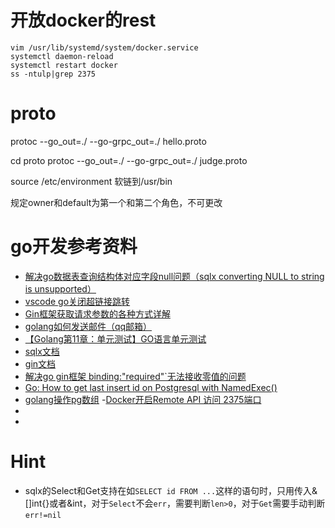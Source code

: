 # 开放docker的rest
```
vim /usr/lib/systemd/system/docker.service
systemctl daemon-reload
systemctl restart docker
ss -ntulp|grep 2375
```

# proto
protoc --go_out=./ --go-grpc_out=./  hello.proto

cd proto
protoc --go_out=./ --go-grpc_out=./  judge.proto

source /etc/environment
软链到/usr/bin

规定owner和default为第一个和第二个角色，不可更改

# go开发参考资料
- [解决go数据表查询结构体对应字段null问题（sqlx converting NULL to string is unsupported）](https://blog.csdn.net/Ming13416908424/article/details/123748041?ops_request_misc=%257B%2522request%255Fid%2522%253A%2522171032218416800182165601%2522%252C%2522scm%2522%253A%252220140713.130102334..%2522%257D&request_id=171032218416800182165601&biz_id=0&utm_medium=distribute.pc_search_result.none-task-blog-2~all~sobaiduend~default-2-123748041-null-null.142^v99^pc_search_result_base9&utm_term=converting%20NULL%20to%20string%20is%20unsupported&spm=1018.2226.3001.4187)
- [vscode go关闭超链接跳转](https://blog.csdn.net/Apale_8/article/details/113922392)
- [Gin框架获取请求参数的各种方式详解](https://juejin.cn/post/7213176141462126653)
- [golang如何发送邮件（qq邮箱）](https://cloud.tencent.com/developer/article/2217677)
- [【Golang第11章：单元测试】GO语言单元测试](https://blog.csdn.net/weixin_45652150/article/details/128534305?ops_request_misc=%257B%2522request%255Fid%2522%253A%2522171034076416800182168106%2522%252C%2522scm%2522%253A%252220140713.130102334.pc%255Fall.%2522%257D&request_id=171034076416800182168106&biz_id=0&utm_medium=distribute.pc_search_result.none-task-blog-2~all~first_rank_ecpm_v1~rank_v31_ecpm-2-128534305-null-null.142^v99^pc_search_result_base9&utm_term=go%E8%BF%9B%E8%A1%8C%E6%A8%A1%E5%9D%97%E6%B5%8B%E8%AF%95&spm=1018.2226.3001.4187)
- [sqlx文档](https://jmoiron.github.io/sqlx/)
- [gin文档](https://gin-gonic.com/zh-cn/docs/examples/multipart-urlencoded-form/)
- [解决go gin框架 binding:"required"`无法接收零值的问题](https://www.cnblogs.com/rainbow-tan/p/15457818.html)
- [Go: How to get last insert id on Postgresql with NamedExec()](https://stackoverflow.com/questions/33382981/go-how-to-get-last-insert-id-on-postgresql-with-namedexec)
- [golang操作pg数组](https://blog.csdn.net/github_34457546/article/details/127667703?ops_request_misc=%257B%2522request%255Fid%2522%253A%2522171118530816800180614289%2522%252C%2522scm%2522%253A%252220140713.130102334.pc%255Fall.%2522%257D&request_id=171118530816800180614289&biz_id=0&utm_medium=distribute.pc_search_result.none-task-blog-2~all~first_rank_ecpm_v1~rank_v31_ecpm-4-127667703-null-null.142^v99^pc_search_result_base9&utm_term=pq.Array&spm=1018.2226.3001.4187)
-[Docker开启Remote API 访问 2375端口](https://blog.51cto.com/u_4820306/5424955)
- [](https://blog.csdn.net/joeyoj/article/details/136589198?ops_request_misc=%257B%2522request%255Fid%2522%253A%2522171173885816777224494875%2522%252C%2522scm%2522%253A%252220140713.130102334.pc%255Fall.%2522%257D&request_id=171173885816777224494875&biz_id=0&utm_medium=distribute.pc_search_result.none-task-blog-2~all~first_rank_ecpm_v1~rank_v31_ecpm-1-136589198-null-null.142^v100^pc_search_result_base9&utm_term=containerWait&spm=1018.2226.3001.4187)
- [](https://stackoverflow.com/questions/74648570/how-to-run-docker-mounting-volumes-using-docker-engine-sdk-and-golang)
# Hint
- sqlx的Select和Get支持在如`SELECT id FROM ...`这样的语句时，只用传入&[]int{}或者&int，对于`Select`不会`err`，需要判断`len>0`，对于`Get`需要手动判断`err!=nil`  